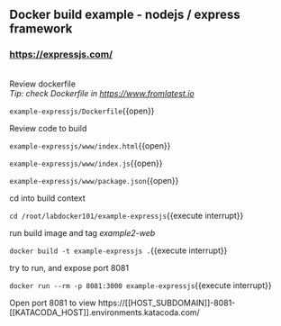 ## Docker build example - nodejs / express framework
### https://expressjs.com/
\
Review dockerfile \
*Tip: check Dockerfile in https://www.fromlatest.io* 

`example-expressjs/Dockerfile`{{open}}

Review code to build

`example-expressjs/www/index.html`{{open}}

`example-expressjs/www/index.js`{{open}}

`example-expressjs/www/package.json`{{open}}

cd into build context

`cd /root/labdocker101/example-expressjs`{{execute interrupt}}

run build image and tag *example2-web*

`docker build -t example-expressjs .`{{execute interrupt}}

try to run, and expose port 8081

`docker run --rm -p 8081:3000 example-expressjs`{{execute interrupt}}

Open port 8081 to view
https://[[HOST_SUBDOMAIN]]-8081-[[KATACODA_HOST]].environments.katacoda.com/
